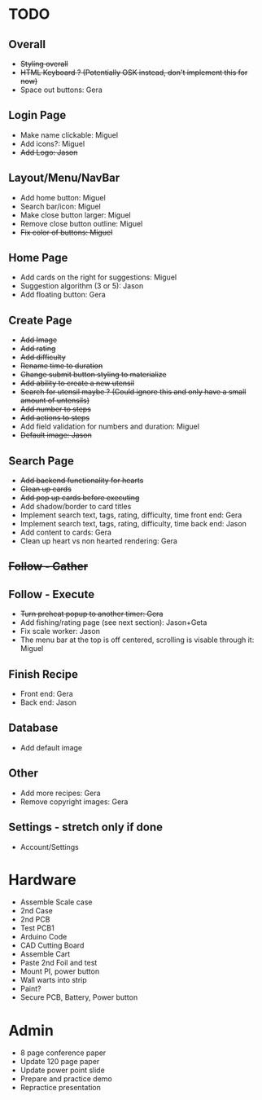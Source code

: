 # TODO

## Overall

* <del>Styling overall
* <del>HTML Keyboard ? (Potentially OSK instead, don't implement this for now)
* Space out buttons: Gera

## Login Page

* Make name clickable: Miguel
* Add icons?: Miguel
* <del>Add Logo: Jason

## Layout/Menu/NavBar

* Add home button: Miguel
* Search bar/icon: Miguel
* Make close button larger: Miguel
* Remove close button outline: Miguel
* <del> Fix color of buttons: Miguel

## Home Page

* Add cards on the right for suggestions: Miguel
* Suggestion algorithm (3 or 5): Jason
* Add floating button: Gera

## Create Page

* <del>Add Image
* <del>Add rating
* <del>Add difficulty
* <del>Rename time to duration
* <del>Change submit button styling to materialize
* <del>Add ability to create a new utensil
* <del>Search for utensil maybe ? (Could ignore this and only have a small amount of untensils)
* <del>Add number to steps
* <del>Add actions to steps
* Add field validation for numbers and duration: Miguel
* <del>Default image: Jason

## Search Page

* <del>Add backend functionality for hearts
* <del>Clean up cards
* <del>Add pop up cards before executing
* Add shadow/border to card titles
* Implement search text, tags, rating, difficulty, time front end: Gera
* Implement search text, tags, rating, difficulty, time back end: Jason
* Add content to cards: Gera
* Clean up heart vs non hearted rendering: Gera

## <del>Follow - Gather

## Follow - Execute
* <del> Turn preheat popup to another timer: Gera
* Add fishing/rating page (see next section): Jason+Geta
* Fix scale worker: Jason
* The menu bar at the top is off centered, scrolling is visable through it: Miguel

## Finish Recipe
* Front end: Gera
* Back end: Jason

## Database
* Add default image

## Other
* Add more recipes: Gera
* Remove copyright images: Gera

## Settings - stretch only if done
* Account/Settings

#
# Hardware

* Assemble Scale case
* 2nd Case
* 2nd PCB
* Test PCB1
* Arduino Code
* CAD Cutting Board
* Assemble Cart
* Paste 2nd Foil and test
* Mount PI, power button
* Wall warts into strip
* Paint?
* Secure PCB, Battery, Power button

#
# Admin
* 8 page conference paper
* Update 120 page paper
* Update power point slide
* Prepare and practice demo
* Repractice presentation
